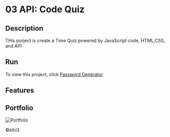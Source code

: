 # 03 API: Code Quiz

## Description

 THis porject is create a Time Quiz powered by JavaScript code, HTML,CSS, and API

 ## Run
To view this project, click [Password Generator](https://klhi3.github.io/code-quiz/)

## Features


## Portfolio
  
![Portfolio](./assets/images/page.png)

    

:copyright:klhi3
